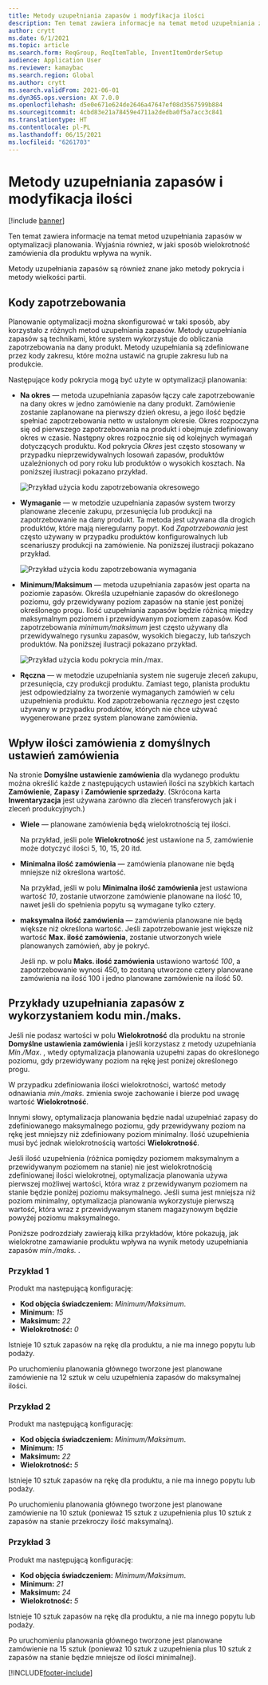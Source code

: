 ```yaml
---
title: Metody uzupełniania zapasów i modyfikacja ilości
description: Ten temat zawiera informacje na temat metod uzupełniania zapasów w optymalizacji planowania. Wyjaśnia również, w jaki sposób wielokrotność zamówienia dla produktu wpływa na wynik.
author: crytt
ms.date: 6/1/2021
ms.topic: article
ms.search.form: ReqGroup, ReqItemTable, InventItemOrderSetup
audience: Application User
ms.reviewer: kamaybac
ms.search.region: Global
ms.author: crytt
ms.search.validFrom: 2021-06-01
ms.dyn365.ops.version: AX 7.0.0
ms.openlocfilehash: d5e0e671e624de2646a47647ef08d3567599b884
ms.sourcegitcommit: 4cbd83e21a78459e4711a2dedba0f5a7acc3c841
ms.translationtype: HT
ms.contentlocale: pl-PL
ms.lasthandoff: 06/15/2021
ms.locfileid: "6261703"
---
```

# <a name="replenishment-methods-and-quantity-modification"></a>Metody uzupełniania zapasów i modyfikacja ilości

[!include [banner](../../includes/banner.md)]

Ten temat zawiera informacje na temat metod uzupełniania zapasów w optymalizacji planowania. Wyjaśnia również, w jaki sposób wielokrotność zamówienia dla produktu wpływa na wynik.

Metody uzupełniania zapasów są również znane jako metody pokrycia i metody wielkości partii.

## <a name="coverage-codes"></a>Kody zapotrzebowania

Planowanie optymalizacji można skonfigurować w taki sposób, aby korzystało z różnych metod uzupełniania zapasów. Metody uzupełniania zapasów są technikami, które system wykorzystuje do obliczania zapotrzebowania na dany produkt. Metody uzupełniania są zdefiniowane przez kody zakresu, które można ustawić na grupie zakresu lub na produkcie.

Następujące kody pokrycia mogą być użyte w optymalizacji planowania:

- **Na okres** — metoda uzupełniania zapasów łączy całe zapotrzebowanie na dany okres w jedno zamówienie na dany produkt. Zamówienie zostanie zaplanowane na pierwszy dzień okresu, a jego ilość będzie spełniać zapotrzebowania netto w ustalonym okresie. Okres rozpoczyna się od pierwszego zapotrzebowania na produkt i obejmuje zdefiniowany okres w czasie. Następny okres rozpocznie się od kolejnych wymagań dotyczących produktu. Kod pokrycia *Okres* jest często stosowany w przypadku nieprzewidywalnych losowań zapasów, produktów uzależnionych od pory roku lub produktów o wysokich kosztach. Na poniższej ilustracji pokazano przykład.

    ![Przykład użycia kodu zapotrzebowania okresowego](./media/coverage-code-period.png "Przykład użycia kodu zapotrzebowania okresowego")

- **Wymaganie** — w metodzie uzupełniania zapasów system tworzy planowane zlecenie zakupu, przesunięcia lub produkcji na zapotrzebowanie na dany produkt. Ta metoda jest używana dla drogich produktów, które mają nieregularny popyt. Kod *Zapotrzebowania* jest często używany w przypadku produktów konfigurowalnych lub scenariuszy produkcji na zamówienie. Na poniższej ilustracji pokazano przykład.

    ![Przykład użycia kodu zapotrzebowania wymagania](./media/coverage-code-requirement.png "Przykład użycia kodu zapotrzebowania wymagania")

- **Minimum/Maksimum** — metoda uzupełniania zapasów jest oparta na poziomie zapasów. Określa uzupełnianie zapasów do określonego poziomu, gdy przewidywany poziom zapasów na stanie jest poniżej określonego progu. Ilość uzupełniania zapasów będzie różnicą między maksymalnym poziomem i przewidywanym poziomem zapasów. Kod zapotrzebowania *minimum/maksimum* jest często używany dla przewidywalnego rysunku zapasów, wysokich biegaczy, lub tańszych produktów. Na poniższej ilustracji pokazano przykład.

    ![Przykład użycia kodu pokrycia min./max.](./media/coverage-code-min-max.png "Przykład użycia kodu pokrycia min./max.")

- **Ręczna** — w metodzie uzupełniania system nie sugeruje zleceń zakupu, przesunięcia, czy produkcji produktu. Zamiast tego, planista produktu jest odpowiedzialny za tworzenie wymaganych zamówień w celu uzupełnienia produktu. Kod zapotrzebowania *ręcznego* jest często używany w przypadku produktów, których nie chce używać wygenerowane przez system planowane zamówienia.

## <a name="impact-of-the-order-quantity-from-default-order-settings"></a>Wpływ ilości zamówienia z domyślnych ustawień zamówienia

Na stronie **Domyślne ustawienie zamówienia** dla wydanego produktu można określić każde z następujących ustawień ilości na szybkich kartach **Zamówienie**, **Zapasy** i **Zamówienie sprzedaży**. (Skrócona karta **Inwentaryzacja** jest używana zarówno dla zleceń transferowych jak i zleceń produkcyjnych.)

- **Wiele** — planowane zamówienia będą wielokrotnością tej ilości.

    Na przykład, jeśli pole **Wielokrotność** jest ustawione na *5*, zamówienie może dotyczyć ilości 5, 10, 15, 20 itd.

- **Minimalna ilość zamówienia** — zamówienia planowane nie będą mniejsze niż określona wartość.

    Na przykład, jeśli w polu **Minimalna ilość zamówienia** jest ustawiona wartość *10*, zostanie utworzone zamówienie planowane na ilość 10, nawet jeśli do spełnienia popytu są wymagane tylko cztery.

- **maksymalna ilość zamówienia** — zamówienia planowane nie będą większe niż określona wartość. Jeśli zapotrzebowanie jest większe niż wartość **Max. ilość zamówienia**, zostanie utworzonych wiele planowanych zamówień, aby je pokryć.

    Jeśli np. w polu **Maks. ilość zamówienia** ustawiono wartość *100*, a zapotrzebowanie wynosi 450, to zostaną utworzone cztery planowane zamówienia na ilość 100 i jedno planowane zamówienie na ilość 50.

## <a name="examples-of-replenishment-that-use-the-minmax-coverage-code"></a>Przykłady uzupełniania zapasów z wykorzystaniem kodu min./maks.

Jeśli nie podasz wartości w polu **Wielokrotność** dla produktu na stronie **Domyślne ustawienia zamówienia** i jeśli korzystasz z metody uzupełniania *Min./Max*. , wtedy optymalizacja planowania uzupełni zapas do określonego poziomu, gdy przewidywany poziom na rękę jest poniżej określonego progu.

W przypadku zdefiniowania ilości wielokrotności, wartość metody odnawiania *min./maks.* zmienia swoje zachowanie i bierze pod uwagę wartość **Wielokrotność**.

Innymi słowy, optymalizacja planowania będzie nadal uzupełniać zapasy do zdefiniowanego maksymalnego poziomu, gdy przewidywany poziom na rękę jest mniejszy niż zdefiniowany poziom minimalny. Ilość uzupełnienia musi być jednak wielokrotnością wartości **Wielokrotność**.

Jeśli ilość uzupełnienia (różnica pomiędzy poziomem maksymalnym a przewidywanym poziomem na stanie) nie jest wielokrotnością zdefiniowanej ilości wielokrotnej, optymalizacja planowania używa pierwszej możliwej wartości, która wraz z przewidywanym poziomem na stanie będzie poniżej poziomu maksymalnego. Jeśli suma jest mniejsza niż poziom minimalny, optymalizacja planowania wykorzystuje pierwszą wartość, która wraz z przewidywanym stanem magazynowym będzie powyżej poziomu maksymalnego.

Poniższe podrozdziały zawierają kilka przykładów, które pokazują, jak wielokrotne zamawianie produktu wpływa na wynik metody uzupełniania zapasów *min./maks.* .

### <a name="example-1"></a>Przykład 1

Produkt ma następującą konfigurację:

- **Kod objęcia świadczeniem:** *Minimum/Maksimum*.
- **Minimum:** *15*
- **Maksimum:** *22*
- **Wielokrotność:** *0*

Istnieje 10 sztuk zapasów na rękę dla produktu, a nie ma innego popytu lub podaży.

Po uruchomieniu planowania głównego tworzone jest planowane zamówienie na 12 sztuk w celu uzupełnienia zapasów do maksymalnej ilości.

### <a name="example-2"></a>Przykład 2

Produkt ma następującą konfigurację:

- **Kod objęcia świadczeniem:** *Minimum/Maksimum*.
- **Minimum:** *15*
- **Maksimum:** *22*
- **Wielokrotność:** *5*

Istnieje 10 sztuk zapasów na rękę dla produktu, a nie ma innego popytu lub podaży.

Po uruchomieniu planowania głównego tworzone jest planowane zamówienie na 10 sztuk (ponieważ 15 sztuk z uzupełnienia plus 10 sztuk z zapasów na stanie przekroczy ilość maksymalną).

### <a name="example-3"></a>Przykład 3

Produkt ma następującą konfigurację:

- **Kod objęcia świadczeniem:** *Minimum/Maksimum*.
- **Minimum:** *21*
- **Maksimum:** *24*
- **Wielokrotność:** *5*

Istnieje 10 sztuk zapasów na rękę dla produktu, a nie ma innego popytu lub podaży.

Po uruchomieniu planowania głównego tworzone jest planowane zamówienie na 15 sztuk (ponieważ 10 sztuk z uzupełnienia plus 10 sztuk z zapasów na stanie będzie mniejsze od ilości minimalnej).

[!INCLUDE[footer-include](../../../includes/footer-banner.md)]
